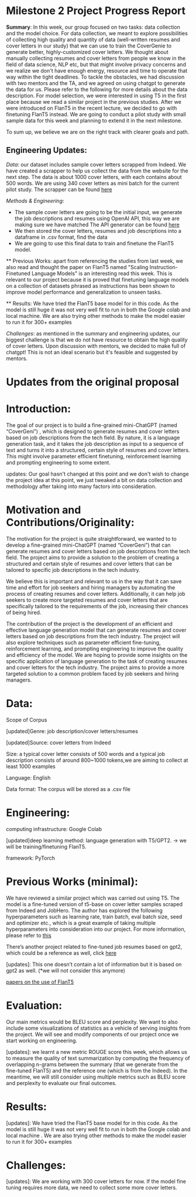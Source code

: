 # Milestone 2 Project Progress Report
**Summary**: In this week, our group focused on two tasks: data collection and the model choice. For data collection, we meant to explore possibilities of collecting high quality and quantity of data (well-written resumes and cover letters in our study) that we can use to train the CoverGenie to generate better, highly-customized cover letters. We thought about manually collecting resumes and cover letters from people we know in the field of data science, NLP etc, but that might involve privacy concerns and we realize we don't have enough energy, resource and time to operate that way within the tight deadlines. To tackle the obstacles, we had discussion with two mentors and the TA, and we agreed on using chatgpt to generate the data for us. Please refer to the following for more details about the data description. For model selection, we were interested in using T5 in the first place because we read a similar project in the previous studies. After we were introduced on FlanT5 in the recent lecture, we decided to go with finetuning FlanT5 instead. We are going to conduct a pilot study with small sample data for this week and planning to extend it in the next milestone. 

To sum up, we believe we are on the right track with clearer goals and path. 

## Engineering Updates:
*Data*: our dataset includes sample cover letters scrapped from Indeed. We have created a scrapper to help us collect the data from the website for the next step. The data is about 1000 cover letters, with each contains about 500 words. We are using 340 cover letters as mini batch for the current pilot study. The scrapper can be found [here](https://github.ubc.ca/MDS-CL-2022-23/COLX_585_CoverGenie/blob/master/Milestone_2/Data_scraping.ipynb)


*Methods & Engineering*: 
- The sample cover letters are going to be the initial input, we generate the job descriptions and resumes using OpenAI API, this way we are making sure we have matched The API generator can be found [here](https://github.ubc.ca/MDS-CL-2022-23/COLX_585_CoverGenie/blob/master/Milestone_2/api-generator.ipynb)
- We then stored the cover letters, resumes and job descriptions into a dataframe in .csv format, find the data
- We are going to use this final data to train and finetune the FlanT5 model. 

** Previous Works: apart from referencing the studies from last week, we also read and thought the paper on FlanT5 named "Scaling Instruction-Finetuned Language Models" is an interesting read this week. This is relevant to our project because it is proved that finetuning language models on a collection of datasets phrased as instructions has been shown to improve model performance and generalization to unseen tasks.

** Results: We have tried the FlanT5 base model for in this code. As the model is still huge it was not very well fit to run in both the Google colab and local machine. We are also trying other methods to make the model easier to run it for 300+ examples


*Challenges*: as mentioned in the summary and engineering updates, our biggest challenge is that we do not have resource to obtain the high quality of cover letters. Upon discussion with mentors, we decided to make full of chatgpt! This is not an ideal scenario but it's feasible and suggested by mentors.


# Updates from the original proposal

# Introduction: 
The goal of our project is to build a fine-grained mini-ChatGPT (named “CoverGeni”) , which is designed to generate resumes and cover letters based on job descriptions from the tech field. By nature, it is a language generation task, and it takes the job description as input to a sequence of text and turns it into a structured, certain style of resumes and cover letters. This might involve parameter efficient finetuning, reinforcement learning and prompting engineering to some extent. 

updates: Our goal hasn't changed at this point and we don't wish to change the project idea at this point, we just tweaked a bit on data collection and methodology after taking into many factors into consideration. 


# Motivation and Contributions/Originality:
The motivation for the project is quite straightforward, we wanted to to develop a fine-grained mini-ChatGPT (named “CoverGeni”) that can generate resumes and cover letters based on job descriptions from the tech field. The project aims to provide a solution to the problem of creating a structured and certain style of resumes and cover letters that can be tailored to specific job descriptions in the tech industry. 

We believe this is important and relevant to us in the way that it can save time and effort for job seekers and hiring managers by automating the process of creating resumes and cover letters. Additionally, it can help job seekers to create more targeted resumes and cover letters that are specifically tailored to the requirements of the job, increasing their chances of being hired. 

The contribution of the project is the development of an efficient and effective language generation model that can generate resumes and cover letters based on job descriptions from the tech industry. The project will also explore techniques such as parameter efficient fine-tuning, reinforcement learning, and prompting engineering to improve the quality and efficiency of the model. We are hoping to provide some insights on the specific application of language generation to the task of creating resumes and cover letters for the tech industry. The project aims to provide a more targeted solution to a common problem faced by job seekers and hiring managers. 

# Data:
Scope of Corpus

[updated]Genre: job description/cover letters/resumes

[updated]Source: cover letters from Indeed

Size: a typical cover letter consists of 500 words and a typical job description consists of around 800~1000 tokens,we are aiming to collect at least 1000 examples

Language: English 

Data format: The corpus will be stored as a .csv file 

# Engineering:
computing infrastructure: Google Colab 

[updated]deep learning method: language generation with T5/GPT2. -> we will be training/finetuning FlanT5. 

framework: PyTorch 

# Previous Works (minimal):

We have reviewed a similar project which was carried out using T5. The model is a fine-tuned version of t5-base on cover letter samples scraped from Indeed and JobHero. The author has explored the following hyperparameters such as learning rate, train batch, eval batch size, seed and optimizer etc., which is a great example of taking multiple hyperparameters into consideration into our project. For more information, please refer to [this](https://huggingface.co/nouamanetazi/cover-letter-t5-base)


There’s another project related to fine-tuned job resumes based on gpt2, which could be a reference as well, click [here]( https://huggingface.co/czw/gpt2-base-chinese-finetuned-job-resume)


[updates]: This one doesn’t contain a lot of information but it is based on gpt2 as well. (*we will not consider this anymore)

[papers on the use of FlanT5](https://arxiv.org/pdf/2210.11416.pdf)

# Evaluation:
Our main metrics would be BLEU score and perplexity. We want to also include some visualizations of statistics as a vehicle of serving insights from the project. We will see and modify components of our project once we start working on engineering.

[updates]: we learnt a new metric ROUGE score this week, which allows us to measure the quality of text summarization by computing the frequency of overlapping n-grams between the summary (that we generate from the fine-tuned FlanT5) and the reference one (which is from the Indeed). In the meantime, we will still consider using multiple metrics such as BLEU score and perplexity to evaluate our final outcomes.

# Results: 

[updates]: We have tried the FlanT5 base model for in this code. As the model is still huge it was not very well fit to run in both the Google colab and local machine . We are also trying other methods to make the model easier to run it for 300+ examples

# Challenges: 

[updates]: We are working with 300 cover letters for now. If the model fine tuning requires more data, we need to collect some more cover letters.
